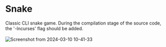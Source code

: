 # Snake
Classic CLI snake game. During the compilation stage of the source code, the '-lncurses' flag should be added.
<br> 
<br>
![Screenshot from 2024-03-10 10-41-33](https://github.com/canetizen/Snake/assets/81326097/a060f6a0-8fa9-4551-a42d-623f9a28433d)
